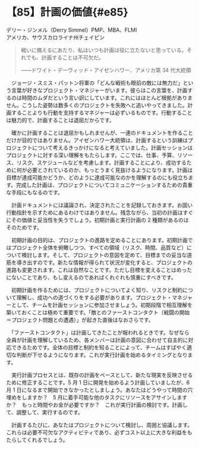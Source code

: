 # 【85】計画の価値{#e85}

<div class="author">デリー・ジンメル（Derry Simmel）<span class="author_title">PMP、MBA、FLMI</span></div>
<div class="author_address">アメリカ、サウスカロライナ州チェイピン</div>

> 戦いに備えるにあたり、私はいつも計画は役に立たないと思っている。それでも、計画することは不可欠だ。
>
> <div class="cite_author">&mdash;&mdash;ドワイト・デーヴィッド・アイゼンハワー、アメリカ第 34 代大統領</div>

　ジョージ・スミス・パットン将軍の「どんな戦術も眼前の敵には無力だ」という言葉が好きなプロジェクト・マネジャーがいます。彼らはこの言葉を、計画するのは時間のムダだという言い訳にしています。これにはほとんど根拠がありません。こうした姿勢は数多くのプロジェクトを失敗へと追いやってきました。計画することよりも行動を支持するマネジャーは必ずいるものです。行動することは魅力的で、計画することは退屈だからです。

　確かに計画することは退屈かもしれませんが、一連のドキュメントを作ることだけが目的ではありません。アイゼンハワー大統領は、計画するという訓練はプロジェクトについて考えるきっかけになると考えていました。計画セッションはプロジェクトに対する深い理解をもたらします。ここでは、仕事、予算、リソース、リスク、スケジュールなどを考慮します。計画することにより、成功するために何が必要とされているのか、もっとうまく見抜けるようになります。計画は目標が達成可能かどうか、どのように達成可能なのかを理解するのにも役立ちます。完成した計画は、プロジェクトについてコミュニケーションするための貴重な手段にもなるのです。

　計画ドキュメントには議論され、決定されたことを記録しておきます。お固い行動指針を示すためにあるわけではありません。残念ながら、当初の計画はすぐにその価値と妥当性を失うでしょう。初期計画と実行計画の 2 種類があるのはそのためです。

　初期計画の目的は、プロジェクトの進路を定めることにあります。初期計画ではプロジェクト全体を俯瞰しつつ、すべての領域（リスク、時間、品質など）について検討します。そして、プロジェクトの意図を定めて、目標までの妥当な道筋を導き出すのです。新たな情報が得られて状況が変化すると、プロジェクトの進路も変更されます。これは自然なことです。ただし目標を変えることはめったにないことであり、もし変えるのであればくれぐれも慎重にすべきです。

　初期計画を作るためには、プロジェクトについてよく知り、リスクと制約について理解し、成功への道づくりをする必要があります。プロジェクト・マネジャーとして、チームを計画セッションに参加させましょう。初期段階で相互理解を築いておくことは極めて重要です。「敵とのファーストコンタクト（戦闘の開始＝プロジェクト問題との遭遇）」が起きた直後はなおさらです。

　「ファーストコンタクト」は計画してきたことが報われるときです。なぜなら全員が計画を理解しているため、各メンバーは計画の意図に合わせて自主的に対応できるためです。全体の目標と制約を知ることによって、チームはすばやく適切な判断が下せるようになります。これが実行計画を始めるタイミングとなります。

　実行計画プロセスとは、既存の計画をベースとして、新たな現実を反映させるために修正することです。5 月 1 日に開発を始めるよう計画していましたが、6 月 1 日になるまで開始できなかったとしましょう。あなたはどうやって時間の穴埋めをしますか？　5 月に着手可能な他のタスクにリソースをアサインしますか？　もっと時間やお金が必要ですか？　これが実行計画の検討です。計画して、調整して、実行するのです。

　計画するたびに、あなたはプロジェクトについて検討し、周囲と協議します。これらは必要不可欠なアクティビティであり、必ずコスト以上に大きな利益をもたらしてくれるでしょう。
